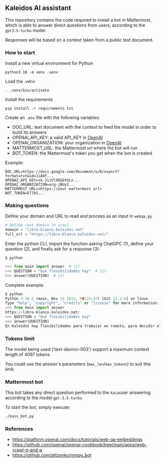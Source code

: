 ## Kaleidos AI assistant

This repository contains the code required to install a bot in Mattermost, which is able to answer direct questions from users, according to the `gpt3.5-turbo` model. 

Responses will be based on a context taken from a public text document.

### How to start

Install a new virtual environment for Python
```shell
python3.10 -m venv .venv
```

Load the .venv
```shell
. .venv/bin/activate
```

Install the requirements
```shell
pip install -r requirements.txt
```

Create an `.env` file with the following variables:
 - DOC_URL: text document with the context to feed the model in order to build its answers
- OPENAI_API_KEY: a valid API_KEY in [OpenAI](https://platform.openai.com/account/api-keys)
- OPENAI_ORGANIZATION: your organization in [OpenAI](https://platform.openai.com/account/api-keys)
- MATTERMOST_URL: the Mattermost url where the bot will run
- BOT_TOKEN: the Mattermost's token you get when the bot is created

Example: 
```
DOC_URL=https://docs.google.com/document/u/0/export?format=txt&id=1iA8f...
OPENAI_API_KEY=sk-JizVlXDGbYULx...
OPENAI_ORGANIZATION=org-jBUyI...
MATTERMOST_URL=<https://your mattermost url>
BOT_TOKEN=k77b5...
```

### Making questions

Define your domain and URL to read and process as an input in `webqa.py`

```python
# Define root domain to crawl
domain = "libro-blanco.kaleidos.net"
full_url = "https://libro-blanco.kaleidos.net/"
```

Enter the python CLI, import the function asking ChatGPC (1), define your question (2), and finally ask for a response (3): 

`$ python`
```python
>>> from main import answer  # (1)
>>> QUESTION = "Qué flexibilidades hay"  # (2)
>>> answer(QUESTION)  # (3)
```

Complete example:


```python
$ python
Python 3.10.2 (main, Nov 15 2022, 09:21:37) [GCC 11.3.0] on linux
Type "help", "copyright", "credits" or "license" for more information.
>>> from main import answer
https://libro-blanco.kaleidos.net/
>>> QUESTION = "Qué flexibilidades hay"
>>> answer(QUESTION)
En Kaleidos hay flexibilidades para trabajar en remoto, para decidir el horario, para tomarse un par de horas cualquier día por alguna incidencia, para asistir a eventos, para formación, y para solicitar una reducción de jornada.
```

### Tokens limit

The model being used ('text-davinci-003') support a maximum context length of 4097 tokens. 

You could use the answer's parameters (`max_len`/`max_tokens`) to suit this limit.


### Mattermost bot

This bot takes any direct question performed to the `kaia`user answering according to the model `gpt-3.5-turbo`.

To start the bot, simply execute:

```bash
./kass_bot.py
```



### References
- https://platform.openai.com/docs/tutorials/web-qa-embeddings
- https://github.com/openai/openai-cookbook/tree/main/apps/web-crawl-q-and-a
- https://github.com/attzonko/mmpy_bot
